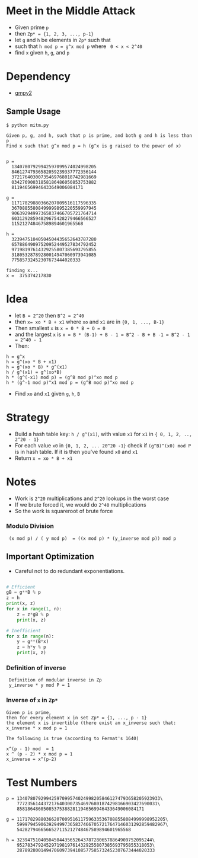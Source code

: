 # Meet in the Middle Attack
- Given prime `p`
- then `Zp* = {1, 2, 3, ..., p-1}`
- let `g` and `h` be elements in `Zp*` such that
- such that `h mod p = g^x mod p` where ` 0 < x < 2^40`
- find `x` given `h`, `g`, and `p`

# Dependency
- [gmpy2](https://gmpy2.readthedocs.io/en/latest/mpz.html)

## Sample Usage

```
$ python mitm.py

Given p, g, and h, such that p is prime, and both g and h is less than p
Find x such that g^x mod p = h (g^x is g raised to the power of x)


p =
  13407807929942597099574024998205
  84612747936582059239337772356144
  37217640300735469768018742981669
  03427690031858186486050853753882
  811946569946433649006084171

g =
  11717829880366207009516117596335
  36708855808499999895220559997945
  90639294997365837466705721764714
  60312928594829675428279466566527
  115212748467589894601965568

h =
  32394751040504504435652643787280
  65788649097520952449527834792452
  97198197614329255807385693795855
  31805328789280014947060973941085
  77585732452307673444020333

finding x...
x =  375374217830
```

# Idea
- let `B = 2^20` then `B^2 = 2^40`
- then `x= xo * B + x1` where `xo` and `x1` are in `{0, 1, ..., B-1}`
- Then smallest `x` is `x = 0 * B + O = 0`
- and the largest `x` is `x = B * (B-1) + B - 1 = B^2 - B + B -1 = B^2 - 1 = 2^40 - 1`
- Then:
```
h = g^x
h = g^(xo * B + x1)
h = g^(xo * B) * g^(x1)
h / g^(x1) = g^(xo*B)
h * (g^(-x1) mod p) = (g^B mod p)^xo mod p
h * (g^-1 mod p)^x1 mod p = (g^B mod p)^xo mod p
```
- Find `xo` and `x1` given `g`, `h`, `B`

# Strategy
- Build a hash table key: `h / g^(x1)`, with value `x1` for `x1` in `{ 0, 1, 2, .., 2^20 - 1}`
- For each value `x0` in `{0, 1, 2, ... 20^20 -1}` check if `(g^B)^(x0) mod P` is in hash table. If it is then you've found `x0` and `x1`
- Return `x = xo * B + x1`

# Notes
- Work is `2^20` multiplications and `2^20` lookups in the worst case
- If we brute forced it, we would do `2^40` multiplications
- So the work is squareroot of brute force

### Modulo Division
```
 (x mod p) / ( y mod p)  = ((x mod p) * (y_inverse mod p)) mod p

```

## Important Optimization
- Careful not to do redundant exponentiations.
``` python

# Efficient
gB = g**B % p
z = h
print(x, z)
for x in range(1, n):
    z = z*gB % p
    print(x, z)

# Inefficient
for x in range(n):
    y = g**(B*x)
    z = h*y % p
    print(x, z)


```

### Definition of inverse
```
 Definition of modular inverse in Zp
 y_inverse * y mod P = 1
```

### Inverse of  `x` in `Zp*`
```
Given p is prime,
then for every element x in set Zp* = {1, ..., p - 1}
the element x is invertible (there exist an x_inverse such that:
x_inverse * x mod p = 1

The following is true (according to Fermat's 1640)

x^(p - 1) mod  = 1
x ^ (p - 2) * x mod p = 1
x_inverse = x^(p-2)

 ```

# Test Numbers

```
p = 134078079299425970995740249982058461274793658205923933\
    77723561443721764030073546976801874298166903427690031\
    858186486050853753882811946569946433649006084171

g = 11717829880366207009516117596335367088558084999998952205\
    59997945906392949973658374667057217647146031292859482967\
    5428279466566527115212748467589894601965568

h = 323947510405045044356526437872806578864909752095244\
    952783479245297198197614329255807385693795855318053\
    2878928001494706097394108577585732452307673444020333
```

